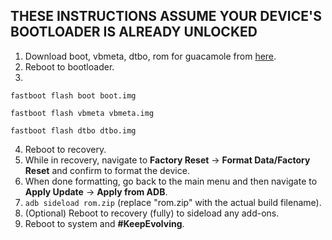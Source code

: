 ## THESE INSTRUCTIONS ASSUME YOUR DEVICE'S BOOTLOADER IS ALREADY UNLOCKED

1. Download boot, vbmeta, dtbo, rom for guacamole from [here](https://sourceforge.net/projects/evolution-x/files/guacamole/15/).
2. Reboot to bootloader.
3.
```fastboot flash boot boot.img```

```fastboot flash vbmeta vbmeta.img```

```fastboot flash dtbo dtbo.img```

4. Reboot to recovery.
5. While in recovery, navigate to **Factory Reset** → **Format Data/Factory Reset** and confirm to format the device.
6. When done formatting, go back to the main menu and then navigate to **Apply Update** → **Apply from ADB**.
7. `adb sideload rom.zip` (replace "rom.zip" with the actual build filename).
8. (Optional) Reboot to recovery (fully) to sideload any add-ons.
9. Reboot to system and **#KeepEvolving**.
